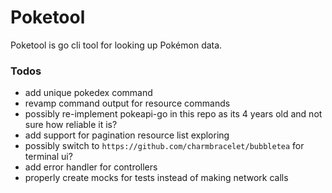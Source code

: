 # Poketool
Poketool is go cli tool for looking up Pokémon data.

### Todos
- add unique pokedex command 
- revamp command output for resource commands 
- possibly re-implement pokeapi-go in this repo as its 4 years old and not sure how reliable it is?
- add support for pagination resource list exploring
- possibly switch to `https://github.com/charmbracelet/bubbletea` for terminal ui?
- add error handler for controllers
- properly create mocks for tests instead of making network calls
